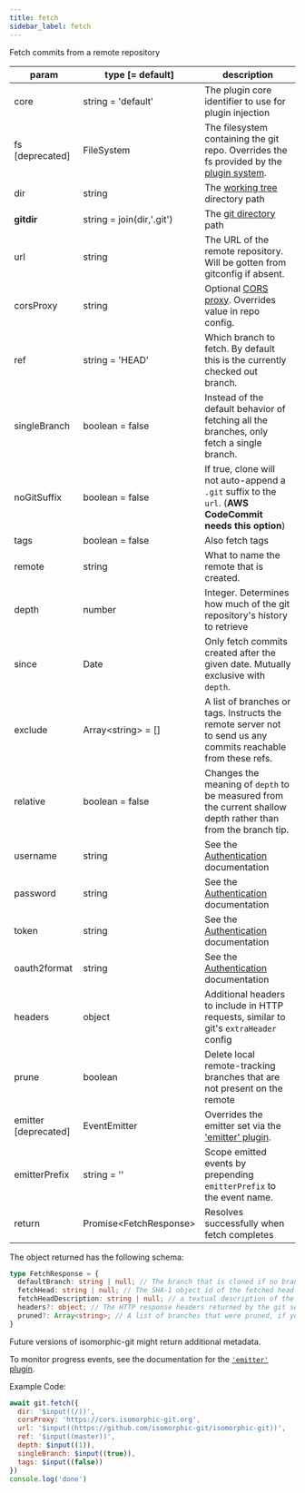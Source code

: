 ```yaml
---
title: fetch
sidebar_label: fetch
---
```


Fetch commits from a remote repository

| param                | type [= default]          | description                                                                                                   |
| -------------------- | ------------------------- | ------------------------------------------------------------------------------------------------------------- |
| core                 | string = 'default'        | The plugin core identifier to use for plugin injection                                                        |
| fs [deprecated]      | FileSystem                | The filesystem containing the git repo. Overrides the fs provided by the [plugin system](./plugin_fs.md).     |
| dir                  | string                    | The [working tree](dir-vs-gitdir.md) directory path                                                           |
| **gitdir**           | string = join(dir,'.git') | The [git directory](dir-vs-gitdir.md) path                                                                    |
| url                  | string                    | The URL of the remote repository. Will be gotten from gitconfig if absent.                                    |
| corsProxy            | string                    | Optional [CORS proxy](https://www.npmjs.com/%40isomorphic-git/cors-proxy). Overrides value in repo config.    |
| ref                  | string = 'HEAD'           | Which branch to fetch. By default this is the currently checked out branch.                                   |
| singleBranch         | boolean = false           | Instead of the default behavior of fetching all the branches, only fetch a single branch.                     |
| noGitSuffix          | boolean = false           | If true, clone will not auto-append a `.git` suffix to the `url`. (**AWS CodeCommit needs this option**)      |
| tags                 | boolean = false           | Also fetch tags                                                                                               |
| remote               | string                    | What to name the remote that is created.                                                                      |
| depth                | number                    | Integer. Determines how much of the git repository's history to retrieve                                      |
| since                | Date                      | Only fetch commits created after the given date. Mutually exclusive with `depth`.                             |
| exclude              | Array\<string\> = []      | A list of branches or tags. Instructs the remote server not to send us any commits reachable from these refs. |
| relative             | boolean = false           | Changes the meaning of `depth` to be measured from the current shallow depth rather than from the branch tip. |
| username             | string                    | See the [Authentication](./authentication.html) documentation                                                 |
| password             | string                    | See the [Authentication](./authentication.html) documentation                                                 |
| token                | string                    | See the [Authentication](./authentication.html) documentation                                                 |
| oauth2format         | string                    | See the [Authentication](./authentication.html) documentation                                                 |
| headers              | object                    | Additional headers to include in HTTP requests, similar to git's `extraHeader` config                         |
| prune                | boolean                   | Delete local remote-tracking branches that are not present on the remote                                      |
| emitter [deprecated] | EventEmitter              | Overrides the emitter set via the ['emitter' plugin](./plugin_emitter.md).                                    |
| emitterPrefix        | string = ''               | Scope emitted events by prepending `emitterPrefix` to the event name.                                         |
| return               | Promise\<FetchResponse\>  | Resolves successfully when fetch completes                                                                    |

The object returned has the following schema:

```ts
type FetchResponse = {
  defaultBranch: string | null; // The branch that is cloned if no branch is specified (typically "master")
  fetchHead: string | null; // The SHA-1 object id of the fetched head commit
  fetchHeadDescription: string | null; // a textual description of the branch that was fetched
  headers?: object; // The HTTP response headers returned by the git server
  pruned?: Array<string>; // A list of branches that were pruned, if you provided the `prune` parameter
}
```

Future versions of isomorphic-git might return additional metadata.

To monitor progress events, see the documentation for the [`'emitter'` plugin](./plugin_emitter.md).

Example Code:

```js live
await git.fetch({
  dir: '$input((/))',
  corsProxy: 'https://cors.isomorphic-git.org',
  url: '$input((https://github.com/isomorphic-git/isomorphic-git))',
  ref: '$input((master))',
  depth: $input((1)),
  singleBranch: $input((true)),
  tags: $input((false))
})
console.log('done')
```

<script>
(function rewriteEditLink() {
  const el = document.querySelector('a.edit-page-link.button');
  if (el) {
    el.href = 'https://github.com/isomorphic-git/isomorphic-git/edit/master/src/commands/fetch.js';
  }
})();
</script>